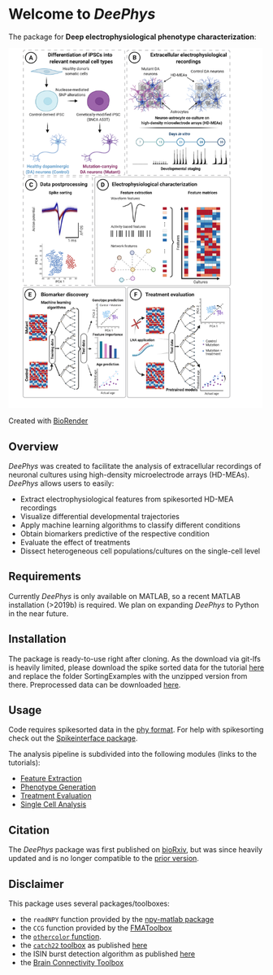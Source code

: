 # Welcome to *DeePhys*
The package for **Deep electrophysiological phenotype characterization**:

<img src="https://github.com/hornauerp/EphysDopa/blob/2e43777e3fd1fe0e7467c4b3bf0aa25afb88b602/Figures/EphysDopaSchematic_v2202222.png" alt="Analysis schematic" style="width:500px;"/>

Created with [BioRender](BioRender.com)

## Overview
*DeePhys* was created to facilitate the analysis of extracellular recordings of neuronal cultures using high-density microelectrode arrays (HD-MEAs). *DeePhys* allows users to easily:
- Extract electrophysiological features from spikesorted HD-MEA recordings
- Visualize differential developmental trajectories 
- Apply machine learning algorithms to classify different conditions
- Obtain biomarkers predictive of the respective condition
- Evaluate the effect of treatments
- Dissect heterogeneous cell populations/cultures on the single-cell level

## Requirements
Currently *DeePhys* is only available on MATLAB, so a recent MATLAB installation (>2019b) is required. We plan on expanding *DeePhys* to Python in the near future.

## Installation
The package is ready-to-use right after cloning. As the download via git-lfs is heavily limited, please download the spike sorted data for the tutorial [here](https://zenodo.org/records/10635138) and replace the folder SortingExamples with the unzipped version from there. Preprocessed data can be downloaded [here](https://zenodo.org/records/7876371).

## Usage
Code requires spikesorted data in the [phy format](https://github.com/cortex-lab/phy). For help with spikesorting check out the [Spikeinterface package](https://spikeinterface.readthedocs.io/en/latest/). 

The analysis pipeline is subdivided into the following modules (links to the tutorials):
- [Feature Extraction](/Tutorials/1_FeatureExtraction)
- [Phenotype Generation](/Tutorials/2_PhenotypeGeneration)
- [Treatment Evaluation](/Tutorials/3_TreatmentEvaluation)
- [Single Cell Analysis](/Tutorials/4_SingleCellEvaluation)


## Citation
The *DeePhys* package was first published on [bioRxiv](https://www.biorxiv.org/content/10.1101/2022.03.31.486582v1), but was since heavily updated and is no longer compatible to the [prior version](https://github.com/hornauerp/EphysDopa).

## Disclaimer
This package uses several packages/toolboxes:
- the `readNPY` function provided by the [npy-matlab package](https://github.com/kwikteam/npy-matlab)
- the `CCG` function provided by the [FMAToolbox](https://github.com/michael-zugaro/FMAToolbox)
- the [`othercolor` function](https://ch.mathworks.com/matlabcentral/fileexchange/30564-othercolor).
- the [`catch22` toolbox](https://github.com/DynamicsAndNeuralSystems/catch22) as published [here](https://doi.org/10.1007/s10618-019-00647-x)
- the ISIN burst detection algorithm as published [here](https://www.frontiersin.org/articles/10.3389/fncom.2013.00193/full)
- the [Brain Connectivity Toolbox](https://sites.google.com/site/bctnet/home)

